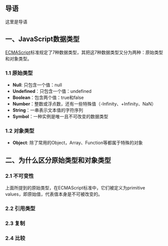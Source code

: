 ## 导语

这里是导语

## 一、JavaScript数据类型

[ECMAScript](http://www.ecma-international.org/ecma-262/9.0/index.html)标准规定了7种数据类型，其把这7种数据类型又分为两种：原始类型和对象类型。

### 1.1 原始类型

+ **Null**: 只包含一个值：null
+ **Undefined**：只包含一个值：undefined
+ **Boolean**：包含两个值：true和false
+ **Number**：整数或浮点数，还有一些特殊值（-Infinity、+Infinity、NaN）
+ **String**：一串表示文本值的字符序列
+ **Symbol**：一种实例是唯一且不可改变的数据类型

### 1.2 对象类型

+ **Object**: 除了常用的Object，Array、Function等都属于特殊的对象

## 二、为什么区分原始类型和对象类型

### 2.1 不可变性
上面所提到的原始类型，在ECMAScript标准中，它们被定义为primitive values，即原始值，代表值本身是不可被改变的。
### 2.2 引用类型
### 2.3 复制
### 2.4 比较